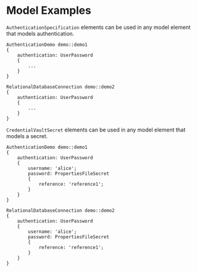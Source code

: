 # Model Examples 

```AuthenticationSpecification``` elements can be used in any model element that models authentication.

```
AuthenticationDemo demo::demo1
{
    authentication: UserPassword
    {
        ...
    }
}

RelationalDatabaseConnection demo::demo2
{
    authentication: UserPassword
    {
        ...
    }
}
```

```CredentialVaultSecret``` elements can be used in any model element that models a secret.

```
AuthenticationDemo demo::demo1
{
    authentication: UserPassword
    {
        username: 'alice';
        password: PropertiesFileSecret
        {
            reference: 'reference1';
        }
    }
}

RelationalDatabaseConnection demo::demo2
{
    authentication: UserPassword
    {
        username: 'alice';
        password: PropertiesFileSecret
        {
            reference: 'reference1';
        }
    }
}
```